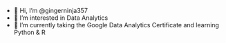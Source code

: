 - 👋 Hi, I’m @gingerninja357
- 👀 I’m interested in Data Analytics
- 🌱 I’m currently taking the Google Data Analytics Certificate and learning Python & R

<!---
gingerninja357/gingerninja357 is a ✨ special ✨ repository because its `README.md` (this file) appears on your GitHub profile.
You can click the Preview link to take a look at your changes.
--->
